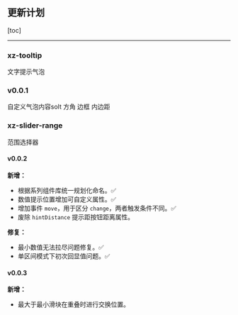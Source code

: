 ## 更新计划

[toc]

---


### xz-tooltip
文字提示气泡

### v0.0.1
自定义气泡内容solt
方角
边框
内边距

### xz-slider-range
范围选择器

#### v0.0.2

**新增：**

- 根据系列组件库统一规划化命名。✅
- 数值提示位置增加可自定义属性。✅
- 增加事件 `move`，用于区分 `change`，两者触发条件不同。✅
- 废除 `hintDistance` 提示距按钮距离属性。

**修复：**

- 最小数值无法拉尽问题修复。✅
- 单区间模式下初次回显值问题。✅



#### v0.0.3

**新增：**

- 最大于最小滑块在重叠时进行交换位置。
